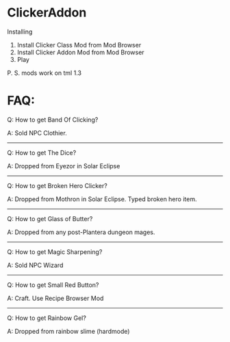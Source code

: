 # ClickerAddon

Installing
1. Install Clicker Class Mod from Mod Browser
2. Install Clicker Addon Mod from Mod Browser
3. Play

P. S. mods work on tml 1.3

# FAQ:
Q: How to get Band Of Clicking?

A: Sold NPC Clothier.

-----

Q: How to get The Dice?

A: Dropped from Eyezor in Solar Eclipse

-----

Q: How to get Broken Hero Clicker?

A: Dropped from Mothron in Solar Eclipse. Typed broken hero item.

-----

Q: How to get Glass of Butter?

A: Dropped from any post-Plantera dungeon mages.

-----

Q: How to get Magic Sharpening?

A: Sold NPC Wizard

-----

Q: How to get Small Red Button?

A: Craft. Use Recipe Browser Mod

-----

Q: How to get Rainbow Gel?

A: Dropped from rainbow slime (hardmode)

